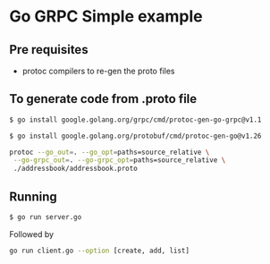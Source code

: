 # Go GRPC Simple example

## Pre requisites
- protoc compilers to re-gen the proto files

## To generate code from .proto file

```bash
$ go install google.golang.org/grpc/cmd/protoc-gen-go-grpc@v1.1
```

```bash
$ go install google.golang.org/protobuf/cmd/protoc-gen-go@v1.26
```

```bash
protoc --go_out=. --go_opt=paths=source_relative \
 --go-grpc_out=. --go-grpc_opt=paths=source_relative \
 ./addressbook/addressbook.proto
```

## Running

```bash
$ go run server.go
```

Followed by

```bash
go run client.go --option [create, add, list]
```
